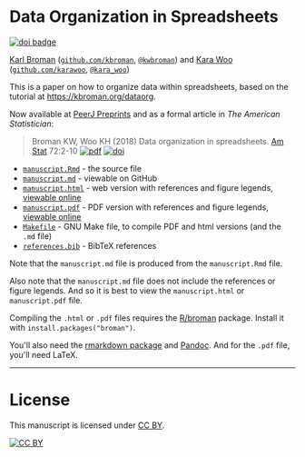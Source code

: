 # Data Organization in Spreadsheets

[![doi badge](https://zenodo.org/badge/DOI/10.5281/zenodo.2603989.svg)](https://doi.org/10.5281/zenodo.2603989)

[Karl Broman](http://kbroman.org)
([`github.com/kbroman`](https://github.com/kbroman),
[`@kwbroman`](https://twitter.com/kwbroman)) and
[Kara Woo](http://karawoo.com)
([`github.com/karawoo`](https://github.com/karawoo),
[`@kara_woo`](https://twitter.com/kara_woo))

This is a paper on how to organize data within spreadsheets, based on the
tutorial at <https://kbroman.org/dataorg>.

Now available at [PeerJ Preprints](https://peerj.com/preprints/3183/)
and as a formal article in _The American Statistician_:

> Broman KW, Woo KH (2018) Data organization in spreadsheets.
> [Am Stat](http://www.tandfonline.com/toc/utas20/current) 72:2-10
> [![pdf](https://kbroman.org/icons16/pdf-icon.png)](https://www.tandfonline.com/doi/pdf/10.1080/00031305.2017.1375989)
> [![doi](https://kbroman.org/icons16/doi-icon.png)](https://doi.org/10.1080/00031305.2017.1375989)

- [`manuscript.Rmd`](manuscript.Rmd) - the source file
- [`manuscript.md`](manuscript.md) - viewable on GitHub
- [`manuscript.html`](manuscript.html) - web version with references
  and figure legends, [viewable online](https://kbroman.org/Paper_DataOrg/manuscript.html)
- [`manuscript.pdf`](manuscript.pdf) - PDF version with references
  and figure legends, [viewable online](https://kbroman.org/Paper_DataOrg/manuscript.pdf)
- [`Makefile`](Makefile) - GNU Make file, to compile PDF and html
  versions (and the `.md` file)
- [`references.bib`](references.bib) - BibTeX references

Note that the `manuscript.md` file is produced from the
`manuscript.Rmd` file.

Also note that the `manuscript.md` file does not include the
references or figure legends. And so it is best to view
the `manuscript.html` or `manuscript.pdf` file.

Compiling the `.html` or `.pdf` files requires the
[R/broman](https://github.com/kbroman/broman) package. Install it with
`install.packages("broman")`.

You'll also need the
[rmarkdown package](https://github.com/rstudio/rmarkdown) and
[Pandoc](https://pandoc.org). And for the `.pdf` file, you'll need
LaTeX.

---

# License

This manuscript is licensed under [CC BY](https://creativecommons.org/licenses/by/3.0/).

[![CC BY](https://i.creativecommons.org/l/by/3.0/88x31.png)](https://creativecommons.org/licenses/by/3.0/)
